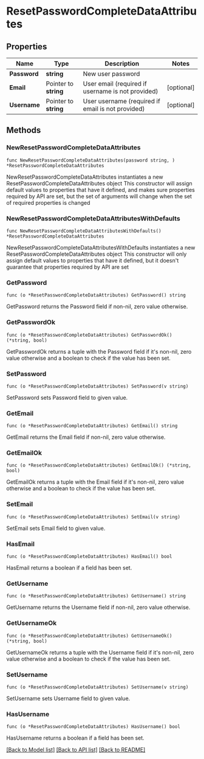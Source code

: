 # ResetPasswordCompleteDataAttributes

## Properties

Name | Type | Description | Notes
------------ | ------------- | ------------- | -------------
**Password** | **string** | New user password | 
**Email** | Pointer to **string** | User email (required if username is not provided) | [optional] 
**Username** | Pointer to **string** | User username (required if email is not provided) | [optional] 

## Methods

### NewResetPasswordCompleteDataAttributes

`func NewResetPasswordCompleteDataAttributes(password string, ) *ResetPasswordCompleteDataAttributes`

NewResetPasswordCompleteDataAttributes instantiates a new ResetPasswordCompleteDataAttributes object
This constructor will assign default values to properties that have it defined,
and makes sure properties required by API are set, but the set of arguments
will change when the set of required properties is changed

### NewResetPasswordCompleteDataAttributesWithDefaults

`func NewResetPasswordCompleteDataAttributesWithDefaults() *ResetPasswordCompleteDataAttributes`

NewResetPasswordCompleteDataAttributesWithDefaults instantiates a new ResetPasswordCompleteDataAttributes object
This constructor will only assign default values to properties that have it defined,
but it doesn't guarantee that properties required by API are set

### GetPassword

`func (o *ResetPasswordCompleteDataAttributes) GetPassword() string`

GetPassword returns the Password field if non-nil, zero value otherwise.

### GetPasswordOk

`func (o *ResetPasswordCompleteDataAttributes) GetPasswordOk() (*string, bool)`

GetPasswordOk returns a tuple with the Password field if it's non-nil, zero value otherwise
and a boolean to check if the value has been set.

### SetPassword

`func (o *ResetPasswordCompleteDataAttributes) SetPassword(v string)`

SetPassword sets Password field to given value.


### GetEmail

`func (o *ResetPasswordCompleteDataAttributes) GetEmail() string`

GetEmail returns the Email field if non-nil, zero value otherwise.

### GetEmailOk

`func (o *ResetPasswordCompleteDataAttributes) GetEmailOk() (*string, bool)`

GetEmailOk returns a tuple with the Email field if it's non-nil, zero value otherwise
and a boolean to check if the value has been set.

### SetEmail

`func (o *ResetPasswordCompleteDataAttributes) SetEmail(v string)`

SetEmail sets Email field to given value.

### HasEmail

`func (o *ResetPasswordCompleteDataAttributes) HasEmail() bool`

HasEmail returns a boolean if a field has been set.

### GetUsername

`func (o *ResetPasswordCompleteDataAttributes) GetUsername() string`

GetUsername returns the Username field if non-nil, zero value otherwise.

### GetUsernameOk

`func (o *ResetPasswordCompleteDataAttributes) GetUsernameOk() (*string, bool)`

GetUsernameOk returns a tuple with the Username field if it's non-nil, zero value otherwise
and a boolean to check if the value has been set.

### SetUsername

`func (o *ResetPasswordCompleteDataAttributes) SetUsername(v string)`

SetUsername sets Username field to given value.

### HasUsername

`func (o *ResetPasswordCompleteDataAttributes) HasUsername() bool`

HasUsername returns a boolean if a field has been set.


[[Back to Model list]](../README.md#documentation-for-models) [[Back to API list]](../README.md#documentation-for-api-endpoints) [[Back to README]](../README.md)


